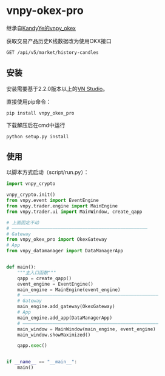 # vnpy-okex-pro

继承自[KandyYe的vnpy_okex](https://github.com/KandyYe/vnpy_okex)

获取交易产品历史K线数据改为使用OKX接口
```html
GET /api/v5/market/history-candles
```

## 安装

安装需要基于2.2.0版本以上的[VN Studio](https://www.vnpy.com)。

直接使用pip命令：

```
pip install vnpy_okex_pro
```

下载解压后在cmd中运行

```
python setup.py install
```

## 使用

以脚本方式启动（script/run.py）：

```python
import vnpy_crypto

vnpy_crypto.init()
from vnpy.event import EventEngine
from vnpy.trader.engine import MainEngine
from vnpy.trader.ui import MainWindow, create_qapp

# 上面固定不动
# ——————————————————————————————————————————————————
# Gateway
from vnpy_okex_pro import OkexGateway
# App
from vnpy_datamanager import DataManagerApp


def main():
    """主入口函数"""
    qapp = create_qapp()
    event_engine = EventEngine()
    main_engine = MainEngine(event_engine)
    # ——————————————————————————————————————————————————
    # Gateway
    main_engine.add_gateway(OkexGateway)
    # App
    main_engine.add_app(DataManagerApp)
    # ——————————————————————————————————————————————————
    main_window = MainWindow(main_engine, event_engine)
    main_window.showMaximized()

    qapp.exec()


if __name__ == "__main__":
    main()
```
